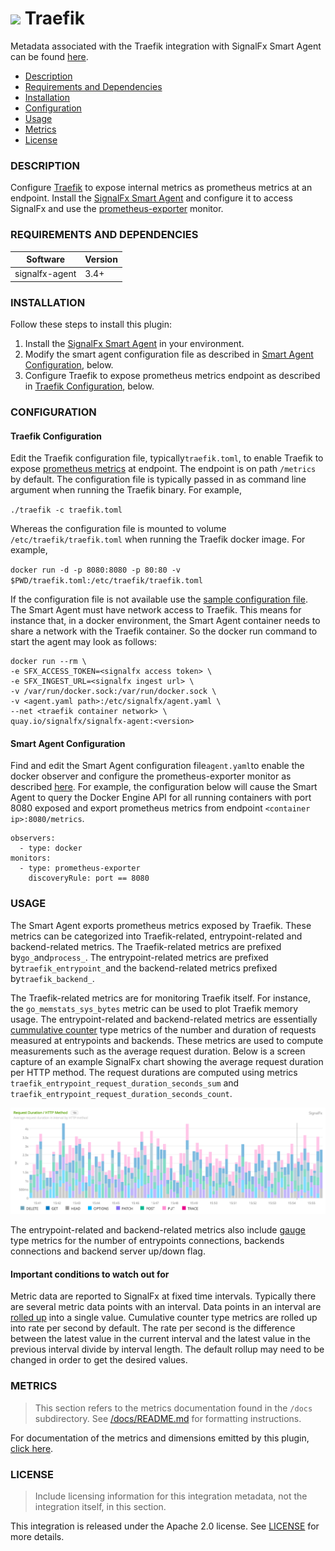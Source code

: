 # ![](https://github.com/signalfx/integrations/blob/master/signal-agent-traefik/img/integration_traefik.png) Traefik

Metadata associated with the Traefik integration with SignalFx Smart Agent can be found [here](https://github.com/signalfx/integrations/tree/release/signalfx-agent-traefik).

- [Description](#description)
- [Requirements and Dependencies](#requirements-and-dependencies)
- [Installation](#installation)
- [Configuration](#configuration)
- [Usage](#usage)
- [Metrics](#metrics)
- [License](#license)

### DESCRIPTION

Configure <a target="_blank" href="https://docs.traefik.io/configuration/metrics">Traefik</a> to expose internal metrics as prometheus metrics at an endpoint. Install the <a target="_blank" href="https://github.com/signalfx/signalfx-agent">SignalFx Smart Agent</a> and configure it to access SignalFx and use the <a target="_blank" href="https://github.com/signalfx/signalfx-agent/blob/9feb3f77fdf6de46dc476f62568ad4f9b725660c/docs/monitors/prometheus-exporter.md">prometheus-exporter</a> monitor.

### REQUIREMENTS AND DEPENDENCIES

| Software          | Version        |
|-------------------|----------------|
| signalfx-agent    |     3.4+       |

### INSTALLATION

Follow these steps to install this plugin:

1. Install the <a target="_blank" href="https://github.com/signalfx/signalfx-agent">SignalFx Smart Agent</a> in your environment.
2. Modify the smart agent configuration file as described in [Smart Agent Configuration](#smart-agent-configuration), below.
3. Configure Traefik to expose prometheus metrics endpoint as described in [Traefik Configuration](#traefik-configuration), below.  

### CONFIGURATION
#### Traefik Configuration
Edit the Traefik configuration file, typically`traefik.toml`, to enable Traefik to expose <a target="_blank" href="https://docs.traefik.io/configuration/metrics/">prometheus metrics</a> at endpoint. The endpoint is on path `/metrics` by default. The configuration file is typically passed in as command line argument when running the Traefik binary. For example,

`./traefik -c traefik.toml`

Whereas the configuration file is mounted to volume `/etc/traefik/traefik.toml` when running the Traefik docker image. For example,

`docker run -d -p 8080:8080 -p 80:80 -v $PWD/traefik.toml:/etc/traefik/traefik.toml`

If the configuration file is not available use the <a target="_blank" href="https://raw.githubusercontent.com/containous/traefik/master/traefik.sample.toml">sample configuration file</a>. The Smart Agent must have network access to Traefik. This means for instance that, in a docker environment, the Smart Agent container needs to share a network with the Traefik container. So the docker run command to start the agent may look as follows:
```
docker run --rm \
-e SFX_ACCESS_TOKEN=<signalfx access token> \
-e SFX_INGEST_URL=<signalfx ingest url> \
-v /var/run/docker.sock:/var/run/docker.sock \
-v <agent.yaml path>:/etc/signalfx/agent.yaml \
--net <traefik container network> \
quay.io/signalfx/signalfx-agent:<version>
```
#### Smart Agent Configuration
Find and edit the Smart Agent configuration file`agent.yaml`to enable the docker observer and configure the prometheus-exporter monitor as described <a target="_blank" href="https://github.com/signalfx/signalfx-agent/blob/9feb3f77fdf6de46dc476f62568ad4f9b725660c/docs/monitors/prometheus-exporter.md">here</a>. For example, the configuration below will cause the Smart Agent to query the Docker Engine API for all running containers with port 8080 exposed and export prometheus metrics from endpoint `<container ip>:8080/metrics`.
```
observers:
  - type: docker
monitors:
  - type: prometheus-exporter
    discoveryRule: port == 8080
```

### USAGE

The Smart Agent exports prometheus metrics exposed by Traefik. These metrics can be categorized into Traefik-related, entrypoint-related and backend-related metrics. The Traefik-related metrics are prefixed by`go_`and`process_`. The entrypoint-related metrics are prefixed by`traefik_entrypoint_`and the backend-related metrics prefixed by`traefik_backend_`.

The Traefik-related metrics are for monitoring Traefik itself. For instance, the `go_memstats_sys_bytes` metric can be used to plot Traefik memory usage. The entrypoint-related and backend-related metrics are essentially <a target="_blank" href="https://docs.signalfx.com/en/latest/concepts/metric-types.html">cummulative counter</a> type metrics of the number and duration of requests measured at entrypoints and backends. These metrics are used to compute measurements such as the average request duration. Below is a screen capture of an example SignalFx chart showing the average request duration per HTTP method. The request durations are computed using metrics `traefik_entrypoint_request_duration_seconds_sum` and `traefik_entrypoint_request_duration_seconds_count`.

![Request Duration / HTTP Method](./img/request_duration_HTTP_method_chart.png)

The entrypoint-related and backend-related metrics also include <a target="_blank" href="https://docs.signalfx.com/en/latest/concepts/metric-types.html">gauge</a> type metrics for the number of entrypoints connections, backends connections and backend server up/down flag.

#### Important conditions to watch out for

Metric data are reported to SignalFx at fixed time intervals. Typically there are several metric data points with an interval. Data points in an interval are <a target="_blank" href="https://docs.signalfx.com/en/latest/concepts/rollups.html#rollups">rolled up</a> into a single value. Cumulative counter type metrics are rolled up into rate per second by default. The rate per second is the difference between the latest value in the current interval and the latest value in the previous interval divide by interval length. The default rollup may need to be changed in order to get the desired values.

### METRICS

>This section refers to the metrics documentation found in the `/docs` subdirectory. See [/docs/README.md](./docs/readme.md) for formatting instructions.

For documentation of the metrics and dimensions emitted by this plugin, [click here](./docs).

### LICENSE

> Include licensing information for this integration metadata, not the integration itself, in this section.

This integration is released under the Apache 2.0 license. See [LICENSE](https://github.com/signalfx/signalfx-agent-traefik/blob/master/LICENSE) for more details.
